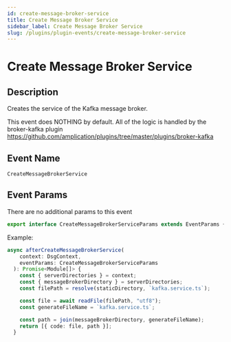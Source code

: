 ```yaml
---
id: create-message-broker-service
title: Create Message Broker Service
sidebar_label: Create Message Broker Service
slug: /plugins/plugin-events/create-message-broker-service
---
```


# Create Message Broker Service

## Description

Creates the service of the Kafka message broker.

This event does NOTHING by default. All of the logic is handled by the broker-kafka plugin https://github.com/amplication/plugins/tree/master/plugins/broker-kafka

## Event Name

`CreateMessageBrokerService`

## Event Params

There are no additional params to this event

```ts
export interface CreateMessageBrokerServiceParams extends EventParams {}
```

Example:

```ts
async afterCreateMessageBrokerService(
    context: DsgContext,
    eventParams: CreateMessageBrokerServiceParams
  ): Promise<Module[]> {
    const { serverDirectories } = context;
    const { messageBrokerDirectory } = serverDirectories;
    const filePath = resolve(staticDirectory, `kafka.service.ts`);

    const file = await readFile(filePath, "utf8");
    const generateFileName = `kafka.service.ts`;

    const path = join(messageBrokerDirectory, generateFileName);
    return [{ code: file, path }];
  }
```
